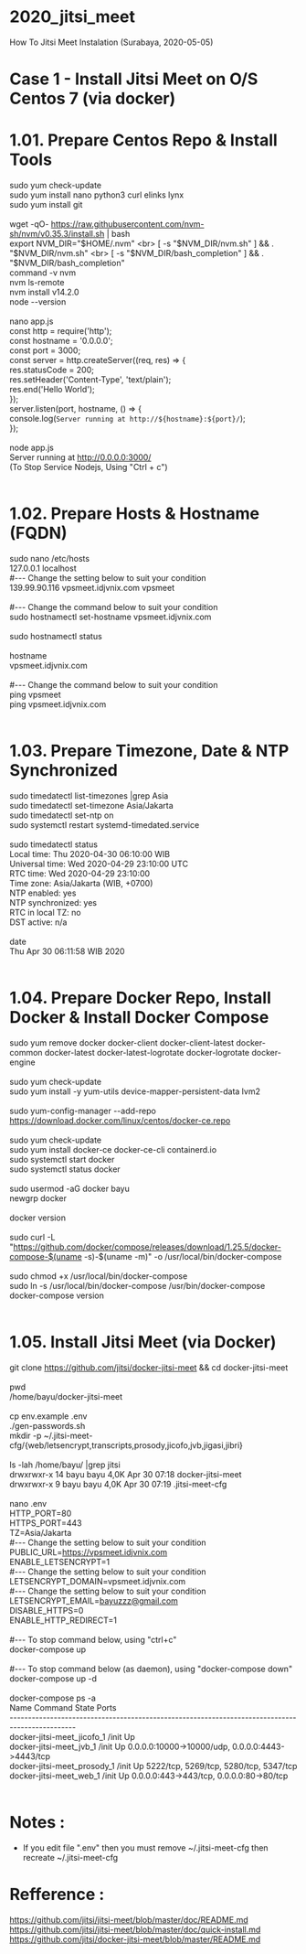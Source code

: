 # 2020_jitsi_meet
How To Jitsi Meet Instalation (Surabaya, 2020-05-05)

# Case 1 - Install Jitsi Meet on O/S Centos 7 (via docker) 
# 1.01. Prepare Centos Repo & Install Tools
sudo yum check-update <br>
sudo yum install nano python3 curl elinks lynx<br>
sudo yum install git <br>
<br>
wget -qO- https://raw.githubusercontent.com/nvm-sh/nvm/v0.35.3/install.sh | bash <br>
export NVM_DIR="$HOME/.nvm" <br>
[ -s "$NVM_DIR/nvm.sh" ] && \. "$NVM_DIR/nvm.sh" <br>
[ -s "$NVM_DIR/bash_completion" ] && \. "$NVM_DIR/bash_completion" <br>
command -v nvm <br>
nvm ls-remote <br>
nvm install v14.2.0 <br>
node --version <br>
<br>
nano app.js <br>
const http = require('http'); <br>
const hostname = '0.0.0.0'; <br>
const port = 3000; <br>
const server = http.createServer((req, res) => { <br>
  res.statusCode = 200; <br>
  res.setHeader('Content-Type', 'text/plain'); <br>
  res.end('Hello World'); <br>
}); <br>
server.listen(port, hostname, () => { <br>
  console.log(`Server running at http://${hostname}:${port}/`); <br>
}); <br>
<br>
node app.js  <br>
Server running at http://0.0.0.0:3000/  <br>
(To Stop Service Nodejs, Using "Ctrl + c") <br>
<br>

# 1.02. Prepare Hosts & Hostname (FQDN)
sudo nano /etc/hosts <br>
127.0.0.1	localhost <br>
#--- Change the setting below to suit your condition <br>
139.99.90.116 	    vpsmeet.idjvnix.com      vpsmeet <br>
<br>
#--- Change the command below to suit your condition <br>
sudo hostnamectl set-hostname vpsmeet.idjvnix.com <br>
<br>
sudo hostnamectl status <br>
<br>
hostname <br>
vpsmeet.idjvnix.com <br>
<br>
#--- Change the command below to suit your condition <br>
ping vpsmeet <br>
ping vpsmeet.idjvnix.com <br>
<br>

# 1.03. Prepare Timezone, Date & NTP Synchronized
sudo timedatectl list-timezones |grep Asia <br>
sudo timedatectl set-timezone Asia/Jakarta <br>
sudo timedatectl set-ntp on <br>
sudo systemctl restart systemd-timedated.service <br>
<br>
sudo timedatectl status <br>
      Local time: Thu 2020-04-30 06:10:00 WIB <br>
  Universal time: Wed 2020-04-29 23:10:00 UTC <br>
        RTC time: Wed 2020-04-29 23:10:00 <br>
       Time zone: Asia/Jakarta (WIB, +0700) <br>
     NTP enabled: yes <br>
NTP synchronized: yes <br>
 RTC in local TZ: no <br>
      DST active: n/a <br>
<br>
date <br>
Thu Apr 30 06:11:58 WIB 2020 <br>
<br>

# 1.04. Prepare Docker Repo, Install Docker & Install Docker Compose
sudo yum remove docker docker-client docker-client-latest docker-common docker-latest docker-latest-logrotate docker-logrotate docker-engine <br>
<br>
sudo yum check-update <br>
sudo yum install -y yum-utils device-mapper-persistent-data lvm2 <br>
<br>
sudo yum-config-manager --add-repo https://download.docker.com/linux/centos/docker-ce.repo <br>
<br>
sudo yum check-update <br>
sudo yum install docker-ce docker-ce-cli containerd.io <br>
sudo systemctl start docker <br>
sudo systemctl status docker <br>
<br>
sudo usermod -aG docker bayu <br>
newgrp docker <br>
<br>
docker version <br>
<br>
sudo curl -L "https://github.com/docker/compose/releases/download/1.25.5/docker-compose-$(uname -s)-$(uname -m)" -o /usr/local/bin/docker-compose <br>
<br>
sudo chmod +x /usr/local/bin/docker-compose <br>
sudo ln -s /usr/local/bin/docker-compose /usr/bin/docker-compose <br>
docker-compose version <br>
<br>

# 1.05. Install Jitsi Meet (via Docker)
git clone https://github.com/jitsi/docker-jitsi-meet && cd docker-jitsi-meet <br>
<br>
pwd <br>
/home/bayu/docker-jitsi-meet <br>
<br>
cp env.example .env <br>
./gen-passwords.sh <br>
mkdir -p ~/.jitsi-meet-cfg/{web/letsencrypt,transcripts,prosody,jicofo,jvb,jigasi,jibri} <br>
<br>
ls -lah /home/bayu/ |grep jitsi <br>
drwxrwxr-x  14 bayu bayu 4,0K Apr 30 07:18 docker-jitsi-meet <br>
drwxrwxr-x   9 bayu bayu 4,0K Apr 30 07:19 .jitsi-meet-cfg <br>
<br>
nano .env <br>
HTTP_PORT=80 <br>
HTTPS_PORT=443 <br>
TZ=Asia/Jakarta <br>
#--- Change the setting below to suit your condition <br>
PUBLIC_URL=https://vpsmeet.idjvnix.com <br>
ENABLE_LETSENCRYPT=1 <br>
#--- Change the setting below to suit your condition <br>
LETSENCRYPT_DOMAIN=vpsmeet.idjvnix.com <br>
#--- Change the setting below to suit your condition <br>
LETSENCRYPT_EMAIL=bayuzzz@gmail.com <br>
DISABLE_HTTPS=0 <br>
ENABLE_HTTP_REDIRECT=1 <br>
<br>
#--- To stop command below, using "ctrl+c" <br>
docker-compose up <br>
<br>
#--- To stop command below (as daemon), using "docker-compose down" <br>
docker-compose up -d <br>
<br>
docker-compose ps -a <br>
           Name               Command   State                        Ports                        <br>
------------------------------------------------------------------------------------------------  <br>
docker-jitsi-meet_jicofo_1    /init     Up                                                        <br>
docker-jitsi-meet_jvb_1       /init     Up      0.0.0.0:10000->10000/udp, 0.0.0.0:4443->4443/tcp  <br>
docker-jitsi-meet_prosody_1   /init     Up      5222/tcp, 5269/tcp, 5280/tcp, 5347/tcp            <br>
docker-jitsi-meet_web_1       /init     Up      0.0.0.0:443->443/tcp, 0.0.0.0:80->80/tcp          <br>
<br>



# Notes :
- If you edit file ".env" then you must remove ~/.jitsi-meet-cfg then recreate ~/.jitsi-meet-cfg 


# Refference :
https://github.com/jitsi/jitsi-meet/blob/master/doc/README.md <br>
https://github.com/jitsi/jitsi-meet/blob/master/doc/quick-install.md <br>
https://github.com/jitsi/docker-jitsi-meet/blob/master/README.md <br>
<br>
